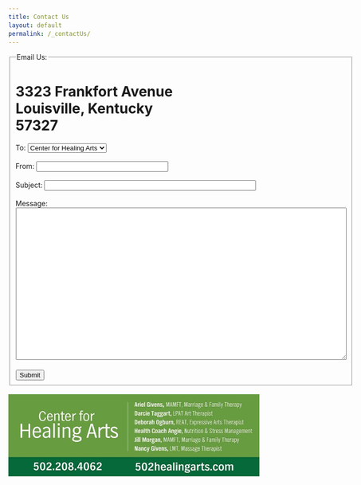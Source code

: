 ```yaml
---
title: Contact Us
layout: default
permalink: /_contactUs/
---
```



<html>
<form>
<fieldset>
<legend>Email Us:</legend>
    <h1>3323 Frankfort Avenue<br>
  Louisville, Kentucky<br>
  57327</h1>
  <div class="postcard"> 
  To:
  <select class="postcard">
    <option>Center for Healing Arts</option>
    <option>Ariel Givens</option>
    <option>Darcie Taggart</option>
    <option>Deb Ogburn</option>
    <option>Health Coach Angie</option>
    <option>Jill Morgan</option>
    <option>Nancy Givens</option>
    <option>Jennifer Beasley</option>
  </select><br><br>
  From:
  <input class="postcard" type="text" size="30"><br><br>
  Subject:
  <input class="postcard" type="text" size="50"><br><br>
  Message:
  <textarea cols="80" rows="20"></textarea><br><br>
  <input class="postcard" type="submit">
  </div>
</fieldset>
</form>
</html><br>

<img src="/images/502card.jpg">